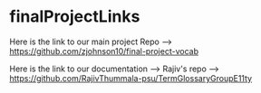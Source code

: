 # finalProjectLinks
Here is the link to our main project Repo --> https://github.com/zjohnson10/final-project-vocab


Here is the link to our documentation --> Rajiv's repo --> https://github.com/RajivThummala-psu/TermGlossaryGroupE11ty
